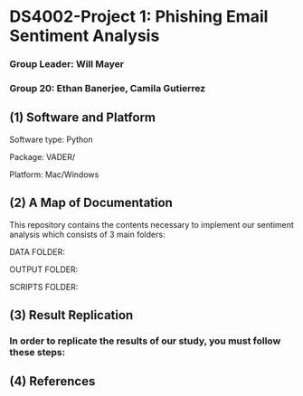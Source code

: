 # DS4002-Project 1: Phishing Email Sentiment Analysis 
### Group Leader: Will Mayer
### Group 20: Ethan Banerjee, Camila Gutierrez

## (1) Software and Platform
Software type: Python

Package: VADER/

Platform: Mac/Windows
## (2) A Map of Documentation
This repository contains the contents necessary to implement our sentiment analysis which consists of 3 main folders:

DATA FOLDER: 

OUTPUT FOLDER: 

SCRIPTS FOLDER: 
## (3) Result Replication

### In order to replicate the results of our study, you must follow these steps:

## (4) References
